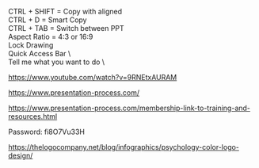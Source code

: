 
CTRL + SHIFT 		= Copy with aligned \
CTRL + D			  = Smart Copy \
CTRL + TAB			= Switch between PPT \
Aspect Ratio		= 4:3 or 16:9 \
Lock Drawing	\
Quick Access Bar \		
Tell me what you want to do \

https://www.youtube.com/watch?v=9RNEtxAURAM

https://www.presentation-process.com/ 

https://www.presentation-process.com/membership-link-to-training-and-resources.html

  Password: fi8O7Vu33H  

https://thelogocompany.net/blog/infographics/psychology-color-logo-design/


